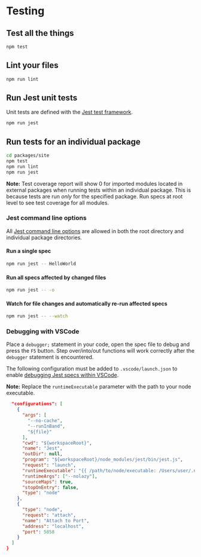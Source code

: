 # Testing

## Test all the things

```sh
npm test
```

## Lint your files

```sh
npm run lint
```

## Run Jest unit tests

Unit tests are defined with the [Jest test framework](https://facebook.github.io/jest/).

```sh
npm run jest
```

## Run tests for an individual package

```sh
cd packages/site
npm test
npm run lint
npm run jest
```

**Note:** Test coverage report will show 0 for imported modules located in
external packages when running tests within an individual package.
This is because tests are run *only* for the specified package.
Run specs at root level to see test coverage for all modules.

### Jest command line options

All [Jest command line options](https://facebook.github.io/jest/docs/cli.html) are allowed in both the root directory and individual package directories.

#### Run a single spec

```sh
npm run jest -- HelloWorld
```

#### Run all specs affected by changed files

```sh
npm run jest -- -o
```

#### Watch for file changes and automatically re-run affected specs

```sh
npm run jest -- --watch
```

### Debugging with VSCode

Place a `debugger;` statement in your code, open the spec file to debug and press the `F5` button.
Step over/into/out functions will work correctly after the `debugger` statement is encountered.

The following configuration must be added to `.vscode/launch.json` to enable [debugging Jest specs within VSCode](https://code.visualstudio.com/docs/editor/debugging).

**Note:** Replace the `runtimeExecutable` parameter with the path to your node executable.

```json
  "configurations": [
    {
      "args": [
        "--no-cache",
        "--runInBand",
        "${file}"
      ],
      "cwd": "${workspaceRoot}",
      "name": "Jest",
      "outDir": null,
      "program": "${workspaceRoot}/node_modules/jest/bin/jest.js",
      "request": "launch",
      "runtimeExecutable": "{{ /path/to/node/executable: /Users/user/.nvm/versions/node/v6.10.2/bin/node }}",
      "runtimeArgs": ["--nolazy"],
      "sourceMaps": true,
      "stopOnEntry": false,
      "type": "node"
    },
    {
      "type": "node",
      "request": "attach",
      "name": "Attach to Port",
      "address": "localhost",
      "port": 5858
    }
  ]
}
```
